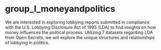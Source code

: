 # group_I_moneyandpolitics

We are interested in exploring lobbying reports submitted in compliance with the U.S. Lobbying Disclosure Act of 1995 (LDA) to find insights on how money influences the political process. Utilizing 7 datasets regarding LDA from Open Secrets, we will explore the unique structures and relationships of lobbying in politics.
